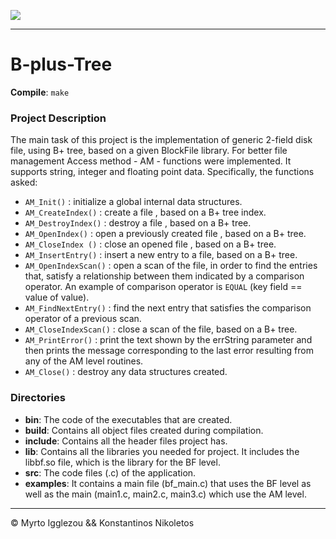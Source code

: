 ![](https://img.shields.io/badge/C-00599C?style=for-the-badge&logo=c&logoColor=white)


---

# B-plus-Tree

__Compile__: ```make```

### Project Description

The main task of this project is the implementation of generic 2-field disk file, using B+ tree, based on a given BlockFile library. For better file management Access method - AM - functions were implemented. It supports string, integer and floating point data. Specifically, the functions asked:

* ```AM_Init()``` : initialize a global internal data structures.
* ```AM_CreateIndex()``` : create a file , based on a B+ tree index.
* ```AM_DestroyIndex()``` : destroy a file , based on a B+ tree.
* ```AM_OpenIndex()``` : open a previously created file , based on a B+ tree.
* ```AM_CloseIndex ()``` : close an opened file , based on a B+ tree.
* ```AM_InsertEntry()``` : insert a new entry to a file, based on a B+ tree.
* ```AM_OpenIndexScan()``` : open a scan of the file, in order to find the entries that, satisfy a relationship between them indicated by a comparison operator. An example of comparison operator is ```EQUAL``` (key field == value of value).
* ```AM_FindNextEntry()``` : find the next entry that satisfies the comparison operator of a previous scan.
* ```AM_CloseIndexScan()``` : close a scan of the file, based on a B+ tree.
* ```AM_PrintError()``` : print the text shown by the errString parameter and then prints the message corresponding to the last error resulting from any of the AM level routines.
* ```AM_Close()``` : destroy any data structures created.

### Directories

* **bin**: The code of the executables that are created.
* **build**: Contains all object files created during compilation.
* **include**: Contains all the header files project has. 
* **lib**: Contains all the libraries you needed for project. It includes the libbf.so file, which is the library for the BF level.
* **src**: The code files (.c) of the application.
* **examples**: It contains a main file (bf_main.c) that uses the BF level as well as the main (main1.c, main2.c, main3.c) which use the AM level.

---

© Myrto Igglezou && Konstantinos Nikoletos
